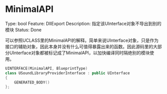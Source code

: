 # MinimalAPI

Type: bool
Feature: DllExport
Description: 指定该UInterface对象不导出到别的模块
Status: Done

可以参照UCLASS里的MinimalAPI的解释。简单来说UInterface对象，只是作为接口的辅助对象，因此本身并没有什么可值得暴露出来的函数。因此源码里的大部分UInterface对象都被标记成了MinimalAPI，以加快编译同时隔绝别的模块使用。

```cpp
UINTERFACE(MinimalAPI, BlueprintType)
class USoundLibraryProviderInterface : public UInterface
{
	GENERATED_BODY()
};
```